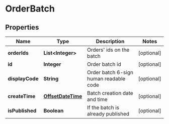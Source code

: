 
# OrderBatch

## Properties
Name | Type | Description | Notes
------------ | ------------- | ------------- | -------------
**orderIds** | **List&lt;Integer&gt;** | Orders&#39; ids on the batch |  [optional]
**id** | **Integer** | Order batch id |  [optional]
**displayCode** | **String** | Order batch 6-sign human readable code |  [optional]
**createTime** | [**OffsetDateTime**](OffsetDateTime.md) | Batch creation date and time |  [optional]
**isPublished** | **Boolean** | If the batch is already published |  [optional]




